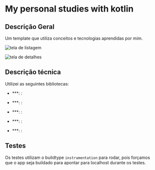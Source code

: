 # My personal studies with kotlin

## Descrição Geral

Um template que utiliza conceitos e tecnologias aprendidas por mim.

![tela de listagem](captures/)

![tela de detalhes](captures/)

## Descrição técnica

Utilizei as seguintes bibliotecas:
- ***: : 

- ***: : 

- ***: : 

- ***: : 

- ***: : 


## Testes

Os testes utilizam o buildtype ```instrumentation``` para rodar, pois forçamos que o app seja buildado para apontar para localhost durante os testes.
